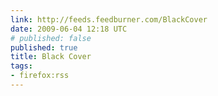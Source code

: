 ```yaml
---
link: http://feeds.feedburner.com/BlackCover
date: 2009-06-04 12:18 UTC
# published: false
published: true
title: Black Cover
tags:
- firefox:rss
---
```



